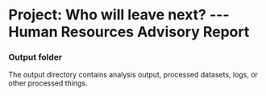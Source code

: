 # Project: Who will leave next? ---Human Resources Advisory Report
### Output folder

The output directory contains analysis output, processed datasets, logs, or other processed things.

